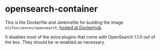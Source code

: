 # opensearch-container

This is the Dockerfile and Jenkinsfile for building the image `elifesciences/opensearch`, [hosted at Dockerhub](https://hub.docker.com/repository/docker/elifesciences/opensearch/).

It disables most of the extra plugins that come with OpenSearch 1.1.0 out of the box. They should be re-enabled as necessary.
